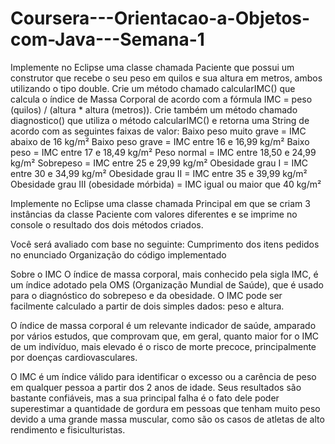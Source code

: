 # Coursera---Orientacao-a-Objetos-com-Java---Semana-1
Implemente no Eclipse uma classe chamada Paciente que possui um construtor que recebe o seu peso em quilos e sua altura em metros, ambos utilizando o tipo double. Crie um método chamado calcularIMC() que calcula o índice de Massa Corporal de acordo com a fórmula IMC = peso (quilos) / (altura * altura (metros)). Crie também um método chamado diagnostico() que utiliza o método calcularIMC() e retorna uma String de acordo com as seguintes faixas de valor:
Baixo peso muito grave = IMC abaixo de 16 kg/m²
Baixo peso grave = IMC entre 16 e 16,99 kg/m²
Baixo peso = IMC entre 17 e 18,49 kg/m²
Peso normal = IMC entre 18,50 e 24,99 kg/m²
Sobrepeso = IMC entre 25 e 29,99 kg/m²
Obesidade grau I = IMC entre 30 e 34,99 kg/m²
Obesidade grau II = IMC entre 35 e 39,99 kg/m²
Obesidade grau III (obesidade mórbida) = IMC igual ou maior que 40 kg/m²

Implemente no Eclipse uma classe chamada Principal em que se criam 3 instâncias da classe Paciente com valores diferentes e se imprime no console o resultado dos dois métodos criados.

Você será avaliado com base no seguinte:
Cumprimento dos itens pedidos no enunciado
Organização do código implementado

Sobre o IMC
O índice de massa corporal, mais conhecido pela sigla IMC, é um índice adotado pela OMS (Organização Mundial de Saúde), que é usado para o diagnóstico do sobrepeso e da obesidade. O IMC pode ser facilmente calculado a partir de dois simples dados: peso e altura.

O índice de massa corporal é um relevante indicador de saúde, amparado por vários estudos, que comprovam que, em geral, quanto maior for o IMC de um indivíduo, mais elevado é o risco de morte precoce, principalmente por doenças cardiovasculares.

O IMC é um índice válido para identificar o excesso ou a carência de peso em qualquer pessoa a partir dos 2 anos de idade. Seus resultados são bastante confiáveis, mas a sua principal falha é o fato dele poder superestimar a quantidade de gordura em pessoas que tenham muito peso devido a uma grande massa muscular, como são os casos de atletas de alto rendimento e fisiculturistas.
